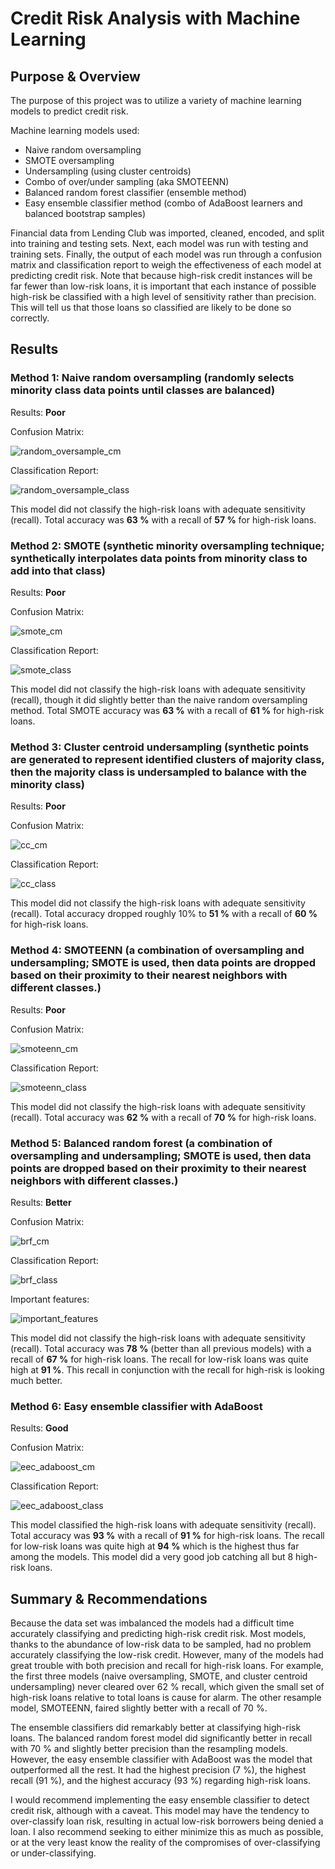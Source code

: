 # Credit Risk Analysis with Machine Learning

## Purpose & Overview
The purpose of this project was to utilize a variety of machine learning models to predict credit risk.

Machine learning models used:
- Naive random oversampling
- SMOTE oversampling
- Undersampling (using cluster centroids)
- Combo of over/under sampling (aka SMOTEENN)
- Balanced random forest classifier (ensemble method)
- Easy ensemble classifier method (combo of AdaBoost learners and balanced bootstrap samples)

Financial data from Lending Club was imported, cleaned, encoded, and split into training and testing sets. Next, each model was run with testing and training sets. Finally, the output of each model was run through a confusion matrix and classification report to weigh the effectiveness of each model at predicting credit risk. Note that because high-risk credit instances will be far fewer than low-risk loans, it is important that each instance of possible high-risk be classified with a high level of sensitivity rather than precision. This will tell us that those loans so classified are likely to be done so correctly. 

## Results

### Method 1: Naive random oversampling (randomly selects minority class data points until classes are balanced)

Results: **Poor**

Confusion Matrix:

![random_oversample_cm](https://github.com/conorwhanson/Credit_Risk_Analysis/blob/main/resources/oversampling_cm.png)

Classification Report:

![random_oversample_class](https://github.com/conorwhanson/Credit_Risk_Analysis/blob/main/resources/oversampling_imb_class.png)

This model did not classify the high-risk loans with adequate sensitivity (recall). Total accuracy was **63 %** with a recall of **57 %** for high-risk loans.

### Method 2: SMOTE (synthetic minority oversampling technique; synthetically interpolates data points from minority class to add into that class)

Results: **Poor**

Confusion Matrix:

![smote_cm](https://github.com/conorwhanson/Credit_Risk_Analysis/blob/main/resources/smote_oversample_cm.png)

Classification Report:

![smote_class](https://github.com/conorwhanson/Credit_Risk_Analysis/blob/main/resources/smote_oversample_class.png)

This model did not classify the high-risk loans with adequate sensitivity (recall), though it did slightly better than the naive random oversampling method. Total SMOTE accuracy was **63 %** with a recall of **61 %** for high-risk loans.

### Method 3: Cluster centroid undersampling (synthetic points are generated to represent identified clusters of majority class, then the majority class is undersampled to balance with the minority class)

Results: **Poor**

Confusion Matrix:

![cc_cm](https://github.com/conorwhanson/Credit_Risk_Analysis/blob/main/resources/cc_undersampling_cm.png)

Classification Report:

![cc_class](https://github.com/conorwhanson/Credit_Risk_Analysis/blob/main/resources/cc_undersampling_class.png)

This model did not classify the high-risk loans with adequate sensitivity (recall). Total accuracy dropped roughly 10% to **51 %** with a recall of **60 %** for high-risk loans.

### Method 4: SMOTEENN (a combination of oversampling and undersampling; SMOTE is used, then data points are dropped based on their proximity to their nearest neighbors with different classes.)

Results: **Poor**

Confusion Matrix:

![smoteenn_cm](https://github.com/conorwhanson/Credit_Risk_Analysis/blob/main/resources/combo_overunder_cm.png)

Classification Report:

![smoteenn_class](https://github.com/conorwhanson/Credit_Risk_Analysis/blob/main/resources/combo_overunder_class.png)

This model did not classify the high-risk loans with adequate sensitivity (recall). Total accuracy was **62 %** with a recall of **70 %** for high-risk loans.

### Method 5: Balanced random forest (a combination of oversampling and undersampling; SMOTE is used, then data points are dropped based on their proximity to their nearest neighbors with different classes.)

Results: **Better**

Confusion Matrix:

![brf_cm](https://github.com/conorwhanson/Credit_Risk_Analysis/blob/main/resources/brf_cm.png)

Classification Report:

![brf_class](https://github.com/conorwhanson/Credit_Risk_Analysis/blob/main/resources/brf_classification.png)

Important features:

![important_features](https://github.com/conorwhanson/Credit_Risk_Analysis/blob/main/resources/important_features.png)

This model did not classify the high-risk loans with adequate sensitivity (recall). Total accuracy was **78 %** (better than all previous models) with a recall of **67 %** for high-risk loans. The recall for low-risk loans was quite high at **91 %**. This recall in conjunction with the recall for high-risk is looking much better.

### Method 6: Easy ensemble classifier with AdaBoost

Results: **Good**

Confusion Matrix:

![eec_adaboost_cm](https://github.com/conorwhanson/Credit_Risk_Analysis/blob/main/resources/easy_ensemble_adaboost_cm.png)

Classification Report:

![eec_adaboost_class](https://github.com/conorwhanson/Credit_Risk_Analysis/blob/main/resources/easy_ensemble_adaboost_class.png)

This model classified the high-risk loans with adequate sensitivity (recall). Total accuracy was **93 %** with a recall of **91 %** for high-risk loans. The recall for low-risk loans was quite high at **94 %** which is the highest thus far among the models. This model did a very good job catching all but 8 high-risk loans.

## Summary & Recommendations

Because the data set was imbalanced the models had a difficult time accurately classifying and predicting high-risk credit risk. Most models, thanks to the abundance of low-risk data to be sampled, had no problem accurately classifying the low-risk credit. However, many of the models had great trouble with both precision and recall for high-risk loans. For example, the first three models (naive oversampling, SMOTE, and cluster centroid undersampling) never cleared over 62 % recall, which given the small set of high-risk loans relative to total loans is cause for alarm. The other resample model, SMOTEENN, faired slightly better with a recall of 70 %.

The ensemble classifiers did remarkably better at classifying high-risk loans. The balanced random forest model did significantly better in recall with 70 % and slightly better precision than the resampling models. However, the easy ensemble classifier with AdaBoost was the model that outperformed all the rest. It had the highest precision (7 %), the highest recall (91 %), and the highest accuracy (93 %) regarding high-risk loans. 

I would recommend implementing the easy ensemble classifier to detect credit risk, although with a caveat. This model may have the tendency to over-classify loan risk, resulting in actual low-risk borrowers being denied a loan. I also recommend seeking to either minimize this as much as possible, or at the very least know the reality of the compromises of over-classifying or under-classifying.